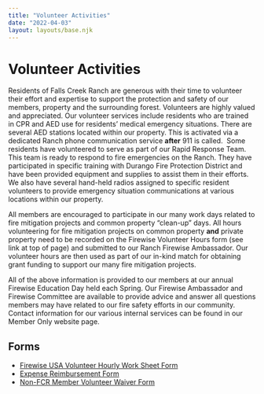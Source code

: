 ```yaml
---
title: "Volunteer Activities"
date: "2022-04-03"
layout: layouts/base.njk
---
```


# Volunteer Activities

Residents of Falls Creek Ranch are generous with their time to volunteer their effort and expertise to support the protection and safety of our members, property and the surrounding forest. Volunteers are highly valued and appreciated. Our volunteer services include residents who are trained in CPR and AED use for residents’ medical emergency situations. There are several AED stations located within our property. This is activated via a dedicated Ranch phone communication service **after** 911 is called.  Some residents have volunteered to serve as part of our Rapid Response Team. This team is ready to respond to fire emergencies on the Ranch. They have participated in specific training with Durango Fire Protection District and have been provided equipment and supplies to assist them in their efforts. We also have several hand-held radios assigned to specific resident volunteers to provide emergency situation communications at various locations within our property.

All members are encouraged to participate in our many work days related to fire mitigation projects and common property “clean-up” days. All hours volunteering for fire mitigation projects on common property **and** private property need to be recorded on the Firewise Volunteer Hours form (see link at top of page) and submitted to our Ranch Firewise Ambassador. Our volunteer hours are then used as part of our in-kind match for obtaining grant funding to support our many fire mitigation projects.

All of the above information is provided to our members at our annual Firewise Education Day held each Spring. Our Firewise Ambassador and Firewise Committee are available to provide advice and answer all questions members may have related to our fire safety efforts in our community. Contact information for our various internal services can be found in our Member Only website page.

## Forms

- [Firewise USA Volunteer Hourly Work Sheet Form](https://www.nfpa.org/-/media/Files/Firewise/Get-started/FirewiseVolunteerHourlyWorksheet.ashx)
- [Expense Reimbursement Form](/uploads/2016/07/Expense-Reimbursement-Form2.pdf)
- [Non-FCR Member Volunteer Waiver Form](/uploads/2017/06/Non-FCR-member-volunteer-waiver.docx)
